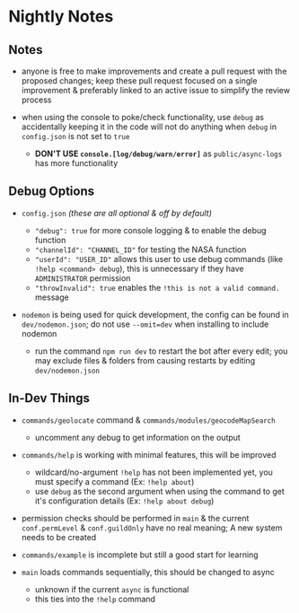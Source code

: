 # Nightly Notes

## Notes

- anyone is free to make improvements and create a pull request with the proposed changes; keep these pull request focused on a single improvement & preferably linked to an active issue to simplify the review process

- when using the console to poke/check functionality, use `debug` as accidentally keeping it in the code will not do anything when `debug` in `config.json` is not set to `true`
  - **DON'T USE `console.[log/debug/warn/error]`** as `public/async-logs` has more functionality

## Debug Options

- `config.json` *(these are all optional & off by default)*
  - `"debug": true` for more console logging & to enable the debug function
  - `"channelId": "CHANNEL_ID"` for testing the NASA function
  - `"userId": "USER_ID"` allows this user to use debug commands (like `!help <command> debug`), this is unnecessary if they have `ADMINISTRATOR` permission
  - `"throwInvalid": true` enables the `!this is not a valid command.` message

- `nodemon` is being used for quick development, the config can be found in `dev/nodemon.json`; do not use `--omit=dev` when installing to include nodemon
  - run the command `npm run dev` to restart the bot after every edit; you may exclude files & folders from causing restarts by editing `dev/nodemon.json`

## In-Dev Things

- `commands/geolocate` command & `commands/modules/geocodeMapSearch`
  - uncomment any debug to get information on the output

- `commands/help` is working with minimal features, this will be improved
  - wildcard/no-argument `!help` has not been implemented yet, you must specify a command (Ex: `!help about`)
  - use `debug` as the second argument when using the command to get it's configuration details (Ex: `!help about debug`)

- permission checks should be performed in `main` & the current `conf.permLevel` & `conf.guildOnly` have no real meaning; A new system needs to be created

- `commands/example` is incomplete but still a good start for learning

- `main` loads commands sequentially, this should be changed to async
  - unknown if the current `async` is functional
  - this ties into the `!help` command

